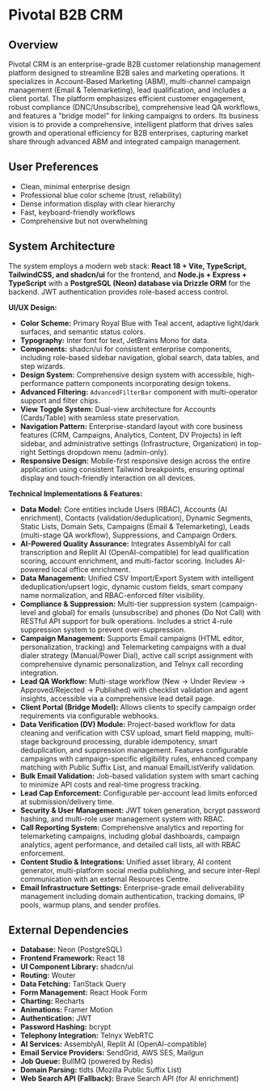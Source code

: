 # Pivotal B2B CRM

## Overview
Pivotal CRM is an enterprise-grade B2B customer relationship management platform designed to streamline B2B sales and marketing operations. It specializes in Account-Based Marketing (ABM), multi-channel campaign management (Email & Telemarketing), lead qualification, and includes a client portal. The platform emphasizes efficient customer engagement, robust compliance (DNC/Unsubscribe), comprehensive lead QA workflows, and features a "bridge model" for linking campaigns to orders. Its business vision is to provide a comprehensive, intelligent platform that drives sales growth and operational efficiency for B2B enterprises, capturing market share through advanced ABM and integrated campaign management.

## User Preferences
- Clean, minimal enterprise design
- Professional blue color scheme (trust, reliability)
- Dense information display with clear hierarchy
- Fast, keyboard-friendly workflows
- Comprehensive but not overwhelming

## System Architecture
The system employs a modern web stack: **React 18 + Vite, TypeScript, TailwindCSS, and shadcn/ui** for the frontend, and **Node.js + Express + TypeScript** with a **PostgreSQL (Neon) database via Drizzle ORM** for the backend. JWT authentication provides role-based access control.

**UI/UX Design:**
- **Color Scheme:** Primary Royal Blue with Teal accent, adaptive light/dark surfaces, and semantic status colors.
- **Typography:** Inter font for text, JetBrains Mono for data.
- **Components:** shadcn/ui for consistent enterprise components, including role-based sidebar navigation, global search, data tables, and step wizards.
- **Design System:** Comprehensive design system with accessible, high-performance pattern components incorporating design tokens.
- **Advanced Filtering:** `AdvancedFilterBar` component with multi-operator support and filter chips.
- **View Toggle System:** Dual-view architecture for Accounts (Cards/Table) with seamless state preservation.
- **Navigation Pattern:** Enterprise-standard layout with core business features (CRM, Campaigns, Analytics, Content, DV Projects) in left sidebar, and administrative settings (Infrastructure, Organization) in top-right Settings dropdown menu (admin-only).
- **Responsive Design:** Mobile-first responsive design across the entire application using consistent Tailwind breakpoints, ensuring optimal display and touch-friendly interaction on all devices.

**Technical Implementations & Features:**
- **Data Model:** Core entities include Users (RBAC), Accounts (AI enrichment), Contacts (validation/deduplication), Dynamic Segments, Static Lists, Domain Sets, Campaigns (Email & Telemarketing), Leads (multi-stage QA workflow), Suppressions, and Campaign Orders.
- **AI-Powered Quality Assurance:** Integrates AssemblyAI for call transcription and Replit AI (OpenAI-compatible) for lead qualification scoring, account enrichment, and multi-factor scoring. Includes AI-powered local office enrichment.
- **Data Management:** Unified CSV Import/Export System with intelligent deduplication/upsert logic, dynamic custom fields, smart company name normalization, and RBAC-enforced filter visibility.
- **Compliance & Suppression:** Multi-tier suppression system (campaign-level and global) for emails (unsubscribe) and phones (Do Not Call) with RESTful API support for bulk operations. Includes a strict 4-rule suppression system to prevent over-suppression.
- **Campaign Management:** Supports Email campaigns (HTML editor, personalization, tracking) and Telemarketing campaigns with a dual dialer strategy (Manual/Power Dial), active call script assignment with comprehensive dynamic personalization, and Telnyx call recording integration.
- **Lead QA Workflow:** Multi-stage workflow (New → Under Review → Approved/Rejected → Published) with checklist validation and agent insights, accessible via a comprehensive lead detail page.
- **Client Portal (Bridge Model):** Allows clients to specify campaign order requirements via configurable webhooks.
- **Data Verification (DV) Module:** Project-based workflow for data cleaning and verification with CSV upload, smart field mapping, multi-stage background processing, durable idempotency, smart deduplication, and suppression management. Features configurable campaigns with campaign-specific eligibility rules, enhanced company matching with Public Suffix List, and manual EmailListVerify validation.
- **Bulk Email Validation:** Job-based validation system with smart caching to minimize API costs and real-time progress tracking.
- **Lead Cap Enforcement:** Configurable per-account lead limits enforced at submission/delivery time.
- **Security & User Management:** JWT token generation, bcrypt password hashing, and multi-role user management system with RBAC.
- **Call Reporting System:** Comprehensive analytics and reporting for telemarketing campaigns, including global dashboards, campaign analytics, agent performance, and detailed call lists, all with RBAC enforcement.
- **Content Studio & Integrations:** Unified asset library, AI content generator, multi-platform social media publishing, and secure inter-Repl communication with an external Resources Centre.
- **Email Infrastructure Settings:** Enterprise-grade email deliverability management including domain authentication, tracking domains, IP pools, warmup plans, and sender profiles.

## External Dependencies
- **Database:** Neon (PostgreSQL)
- **Frontend Framework:** React 18
- **UI Component Library:** shadcn/ui
- **Routing:** Wouter
- **Data Fetching:** TanStack Query
- **Form Management:** React Hook Form
- **Charting:** Recharts
- **Animations:** Framer Motion
- **Authentication:** JWT
- **Password Hashing:** bcrypt
- **Telephony Integration:** Telnyx WebRTC
- **AI Services:** AssemblyAI, Replit AI (OpenAI-compatible)
- **Email Service Providers:** SendGrid, AWS SES, Mailgun
- **Job Queue:** BullMQ (powered by Redis)
- **Domain Parsing:** tldts (Mozilla Public Suffix List)
- **Web Search API (Fallback):** Brave Search API (for AI enrichment)